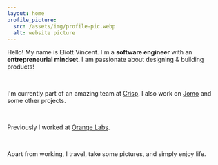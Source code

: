 ```yaml
---
layout: home
profile_picture:
  src: /assets/img/profile-pic.webp
  alt: website picture
---
```


<p>Hello! My name is Eliott Vincent. I'm a <strong>software engineer</strong> with an <strong>entrepreneurial mindset</strong>. I am passionate about designing & building products!</p>

<br/>

<p>I'm currently part of an amazing team at <a target="_blank" href="https://crisp.chat">Crisp</a>. I also work on <a target="_blank" href="https://jomo.so">Jomo</a> and some other projects.</p>

<br/>

<p>Previously I worked at <a target="_blank" href="https://hellofuture.orange.com/en/">Orange Labs</a>.</p>

<br/>

<p>Apart from working, I travel, take some pictures, and simply enjoy life.</p>
